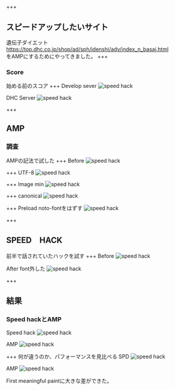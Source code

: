 #

+++
## スピードアップしたいサイト
遺伝子ダイエット  
https://top.dhc.co.jp/shop/ad/sph/idenshi/adv/index_n_basaj.html  
をAMPにするためにやってきました。
+++
### Score
始める前のスコア
+++
Develop sever
![speed hack](image:assets/images/idenshi_dev_LH_before.png)

DHC Server
![speed hack](image:assets/images/idenshi_dhc_LH_before.png)


<!-- section -->
+++
## AMP
### 調査
AMPの記法で試した
+++
Before
![speed hack](image:assets/images/idenshi_dev_LH_after.png)

+++
UTF-8
![speed hack](image:assets/images/idenshi_dev_LH_UTF-8.png)

+++
Image min
![speed hack](image:assets/images/idenshi_dev_LH_imagemin.png)

+++
canonical
![speed hack](image:assets/images/before.png)

+++
Preload
noto-fontをはずす
![speed hack](image:assets/images/amp_after.png)

+++
## SPEED　HACK
前半で話されていたハックを試す
+++
Before
![speed hack](image:assets/images/spd_normal.png)

After
font外した
![speed hack](image:assets/images/spd_after2.png)



<!-- section -->
+++
## 結果
### Speed hackとAMP
Speed hack
![speed hack](image:assets/images/spd_after2.png)

AMP
![speed hack](image:assets/images/amp_after.png)

<!-- section -->
+++
何が違うのか、パフォーマンスを見比べる
SPD
![speed hack](image:assets/images/spd_performance.png)

AMP
![speed hack](image:assets/images/amp_performance.png)

First meaningful paintに大きな差ができた。
